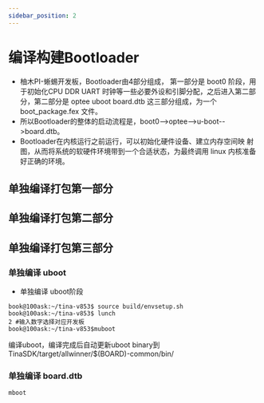 ```yaml
---
sidebar_position: 2
---
```

# 编译构建Bootloader

* 柚木PI-蜥蜴开发板，Bootloader由4部分组成， 第一部分是 boot0 阶段，用于初始化CPU DDR UART 时钟等一些必要外设和引脚分配，之后进入第二部分，第二部分是 optee  uboot  board.dtb 这三部分组成，为一个 boot_package.fex 文件。
* 所以Bootloader的整体的启动流程是，boot0-->optee-->u-boot-->board.dtb。
* Bootloader在内核运行之前运行，可以初始化硬件设备、建立内存空间映 射图，从而将系统的软硬件环境带到一个合适状态，为最终调用 linux 内核准备好正确的环境。

## 单独编译打包第一部分


## 单独编译打包第二部分
## 单独编译打包第三部分

### 单独编译 uboot

* 单独编译 uboot阶段
``` shell
book@100ask:~/tina-v853$ source build/envsetup.sh
book@100ask:~/tina-v853$ lunch
2 #输入数字选择对应开发板
book@100ask:~/tina-v853$muboot
```

编译uboot，编译完成后自动更新uboot binary到TinaSDK/target/allwinner/$(BOARD)-common/bin/

### 单独编译 board.dtb

```shell
mboot
```



